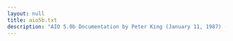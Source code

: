 ```yaml
---
layout: null
title: aio5b.txt
description: "AIO 5.0b Documentation by Peter King (January 11, 1987) (Access Code Finder)"
---
```

